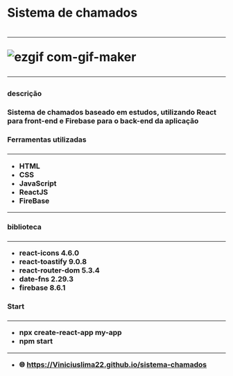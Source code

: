 <h1>Sistema de chamados <h1/>
<hr>

![ezgif com-gif-maker](https://user-images.githubusercontent.com/105254347/197362987-08a5467c-0d26-4c32-8184-620222d2034a.gif)
<hr>

<h3>descrição<h3/>
Sistema de chamados baseado em estudos, utilizando React para front-end e Firebase para o back-end da aplicação
 

<h3>Ferramentas utilizadas<h3/>
<hr>

* HTML
* CSS
* JavaScript
* ReactJS
* FireBase
<hr>
<h3>biblioteca<h3/>
<hr>

* react-icons 4.6.0
* react-toastify 9.0.8
* react-router-dom 5.3.4
* date-fns 2.29.3
* firebase 8.6.1

<h3>Start<h3/>
<hr>

* npx create-react-app my-app
* npm start

<hr>







* 🌐 https://Viniciuslima22.github.io/sistema-chamados


